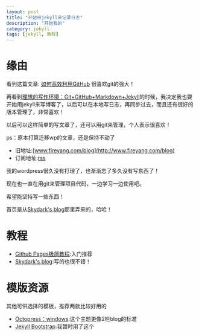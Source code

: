 ```yaml
---
layout: post
title: "开始用jekyll来记录日志"
description: "开始我的"
category: jekyll
tags: [jekyll, 教程]
---
```


# 缘由

看到这篇文章: [如何高效利用GitHub][1] 很喜欢git的强大！

再看到[理想的写作环境：Git+GitHub+Markdown+Jekyll][2]的时候，我决定我也要开始用jekyll来写博客了，以后可以在本地写日志，再同步过去，而且还有很好的版本管理了，非常喜欢！

以后可以这样简单的写文章了，还可以用git来管理，个人表示很喜欢！

ps：原本打算迁移wp的文章，还是保持不动了

* 旧地址:[www.fireyang.com/blog](http://www.fireyang.com/blog)
* 订阅地址:[rss](/atom.xml)
  
我的wordpress很久没有打理了，也渐渐忘了多久没有写东西了！

现在也一直在用git来管理项目代码，一边学习一边使用吧。

希望能坚持写一些东西！

首页是从[Skydark's blog][4]那里弄来的，哈哈！

# 教程
* [Github Pages极简教程][3]:入门推荐
* [Skydark's blog][4]:写的也很不错！

# 模版资源
其他可供选择的模板，推荐两款比较好用的

* [Octopress：windows](http://www.octopress.org/):这个主题更像2栏blog的标准
* [Jekyll Bootstrap](http://jekyllbootstrap.com/):我暂时用了这个





[1]:http://www.yangzhiping.com/tech/github.html
[2]:http://www.yangzhiping.com/tech/writing-space.html
[3]:http://chen.yanping.me/cn/blog/2012/03/18/github-pages-step-by-step/
[4]:http://blog.skydark.info/programming/2012/03/23/play-with-jekyll/


